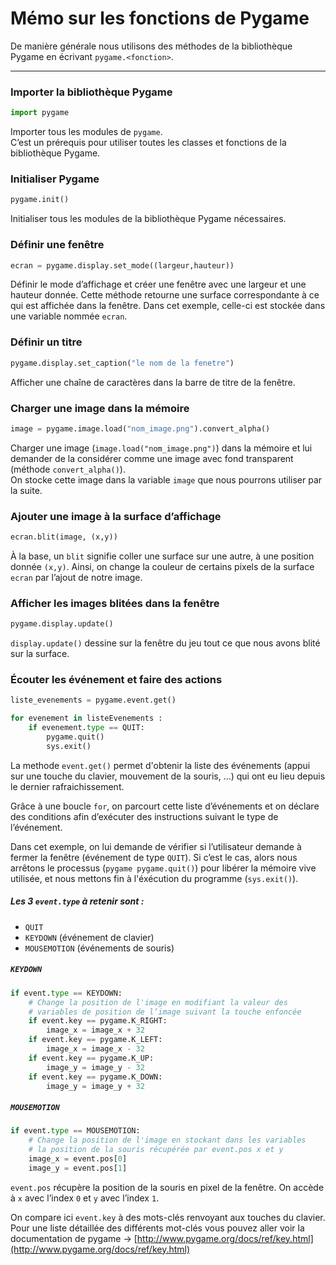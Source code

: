 # Mémo sur les fonctions de Pygame

De manière générale nous utilisons des méthodes de la bibliothèque Pygame en écrivant `pygame.<fonction>`.

---

### Importer la bibliothèque Pygame

```python
import pygame
```
Importer tous les modules de `pygame`.  
C’est un prérequis pour utiliser toutes les classes et fonctions de la bibliothèque Pygame.

### Initialiser Pygame

```python
pygame.init()
```
Initialiser tous les modules de la bibliothèque Pygame nécessaires.

### Définir une fenêtre

```python
ecran = pygame.display.set_mode((largeur,hauteur))
```
Définir le mode d’affichage et créer une fenêtre avec une largeur et une hauteur donnée. Cette méthode retourne une surface correspondante à ce qui est affichée dans la fenêtre. Dans cet exemple, celle-ci est stockée dans une variable nommée `ecran`.

### Définir un titre

```python
pygame.display.set_caption("le nom de la fenetre")
```
Afficher une chaîne de caractères dans la barre de titre de la fenêtre.

### Charger une image dans la mémoire

```python
image = pygame.image.load("nom_image.png").convert_alpha()
```
Charger une image (`image.load("nom_image.png")`) dans la mémoire et lui demander de la considérer comme une image avec fond transparent (méthode `convert_alpha()`).  
On stocke cette image dans la variable `image` que nous pourrons utiliser par la suite.

### Ajouter une image à la surface d’affichage

```python
ecran.blit(image, (x,y))
```
À la base, un `blit` signifie coller une surface sur une autre, à une position donnée `(x,y)`. Ainsi, on change la couleur de certains pixels de la surface `ecran` par l’ajout de notre image.


### Afficher les images blitées dans la fenêtre

```python
pygame.display.update()
```

`display.update()` dessine sur la fenêtre du jeu tout ce que nous avons blité sur la surface.

### Écouter les événement et faire des actions
```python
liste_evenements = pygame.event.get()

for evenement in listeEvenements :
    if evenement.type == QUIT:
        pygame.quit()
        sys.exit()
```

La methode `event.get()` permet d'obtenir la liste des événements (appui sur une touche du clavier, mouvement de la souris, ...) qui ont eu lieu depuis le dernier rafraichissement.

Grâce à une boucle `for`, on parcourt cette liste d’événements et on déclare des conditions afin d’exécuter des instructions suivant le type de l’événement.

Dans cet exemple, on lui demande de vérifier si l’utilisateur demande à fermer la fenêtre (événement de type `QUIT`). Si c’est le cas, alors nous arrêtons le processus (`pygame pygame.quit()`) pour libérer la mémoire vive utilisée, et nous mettons fin à l'éxécution du programme (`sys.exit()`).

##### Les 3 `event.type` à retenir sont :

* `QUIT`
* `KEYDOWN` (événement de clavier)
* `MOUSEMOTION` (événements de souris)

##### `KEYDOWN`

```python
if event.type == KEYDOWN:
    # Change la position de l'image en modifiant la valeur des
    # variables de position de l’image suivant la touche enfoncée
    if event.key == pygame.K_RIGHT:
        image_x = image_x + 32
    if event.key == pygame.K_LEFT:
        image_x = image_x - 32
    if event.key == pygame.K_UP:
        image_y = image_y - 32
    if event.key == pygame.K_DOWN:
        image_y = image_y + 32
```

##### `MOUSEMOTION`

```python
if event.type == MOUSEMOTION:
    # Change la position de l'image en stockant dans les variables
    # la position de la souris récupérée par event.pos x et y
    image_x = event.pos[0]
    image_y = event.pos[1]
```

`event.pos` récupère la position de la souris en pixel de la fenêtre. On accède à `x` avec l’index `0` et `y` avec l’index `1`.


On compare ici `event.key` à des mots-clés renvoyant aux touches du clavier.  
Pour une liste détaillée des différents mot-clés vous pouvez aller voir la documentation de pygame -> [http://www.pygame.org/docs/ref/key.html](http://www.pygame.org/docs/ref/key.html)
